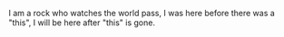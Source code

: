 I am a rock who watches the world pass, I was here before there was a "this", I will be here after "this" is gone.